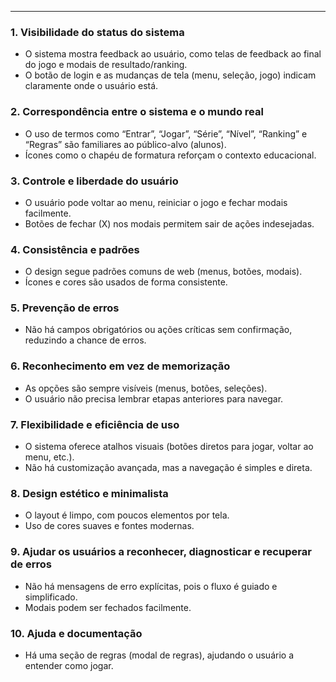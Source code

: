 
---

### 1. **Visibilidade do status do sistema**
- O sistema mostra feedback ao usuário, como telas de feedback ao final do jogo e modais de resultado/ranking.
- O botão de login e as mudanças de tela (menu, seleção, jogo) indicam claramente onde o usuário está.

### 2. **Correspondência entre o sistema e o mundo real**
- O uso de termos como “Entrar”, “Jogar”, “Série”, “Nível”, “Ranking” e “Regras” são familiares ao público-alvo (alunos).
- Ícones como o chapéu de formatura reforçam o contexto educacional.

### 3. **Controle e liberdade do usuário**
- O usuário pode voltar ao menu, reiniciar o jogo e fechar modais facilmente.
- Botões de fechar (X) nos modais permitem sair de ações indesejadas.

### 4. **Consistência e padrões**
- O design segue padrões comuns de web (menus, botões, modais).
- Ícones e cores são usados de forma consistente.

### 5. **Prevenção de erros**
- Não há campos obrigatórios ou ações críticas sem confirmação, reduzindo a chance de erros.

### 6. **Reconhecimento em vez de memorização**
- As opções são sempre visíveis (menus, botões, seleções).
- O usuário não precisa lembrar etapas anteriores para navegar.

### 7. **Flexibilidade e eficiência de uso**
- O sistema oferece atalhos visuais (botões diretos para jogar, voltar ao menu, etc.).
- Não há customização avançada, mas a navegação é simples e direta.

### 8. **Design estético e minimalista**
- O layout é limpo, com poucos elementos por tela.
- Uso de cores suaves e fontes modernas.

### 9. **Ajudar os usuários a reconhecer, diagnosticar e recuperar de erros**
- Não há mensagens de erro explícitas, pois o fluxo é guiado e simplificado.
- Modais podem ser fechados facilmente.

### 10. **Ajuda e documentação**
- Há uma seção de regras (modal de regras), ajudando o usuário a entender como jogar.